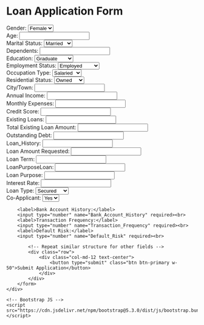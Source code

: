 <!DOCTYPE html>
<html lang="en">

<head>
    <meta charset="UTF-8">
    <meta name="viewport" content="width=device-width, initial-scale=1.0">
    <title>Loan Application</title>
    <!-- Bootstrap CSS -->
    <link href="https://cdn.jsdelivr.net/npm/bootstrap@5.3.0/dist/css/bootstrap.min.css" rel="stylesheet">
</head>

<body>
    <div class="container mt-5">
        <h1 class="text-center mb-4">Loan Application Form</h1>
        <form action="/predict" method="POST">
            <div class="row">
                <div class="col-md-6 mb-3">
                    <label for="gender" class="form-label">Gender:</label>
                    <select name="Gender" id="gender" class="form-select">
                        <option value="Female">Female</option>
                        <option value="Male">Male</option>
                    </select>
                </div>
                <div class="col-md-6 mb-3">
                    <label for="age" class="form-label">Age:</label>
                    <input type="number" name="Age" id="age" class="form-control" required>
                </div>
            </div>
            <div class="row">
                <div class="col-md-6 mb-3">
                    <label for="marital_status" class="form-label">Marital Status:</label>
                    <select name="Marital_Status" id="marital_status" class="form-select">
                        <option value="Married">Married</option>
                        <option value="Single">Single</option>
                        <option value="Divorced">Divorced</option>
                    </select>
                </div>
                <div class="col-md-6 mb-3">
                    <label for="dependents" class="form-label">Dependents:</label>
                    <input type="number" name="Dependents" id="dependents" class="form-control" required>
                </div>
            </div>
            <div class="row">
                <div class="col-md-6 mb-3">
                    <label for="education" class="form-label">Education:</label>
                    <select name="Education" id="education" class="form-select">
                        <option value="Graduate">Graduate</option>
                        <option value="High School">High School</option>
                        <option value="Postgraduate">Postgraduate</option>
                    </select>
                </div>
                <div class="col-md-6 mb-3">
                    <label for="employment_status" class="form-label">Employment Status:</label>
                    <select name="Employment_Status" id="employment_status" class="form-select">
                        <option value="Employed">Employed</option>
                        <option value="Self-Employed">Self-Employed</option>
                        <option value="Unemployed">Unemployed</option>
                    </select>
                </div>
            </div>
            <div class="row">
                <div class="col-md-6 mb-3">
                    <label for="occupation_type" class="form-label">Occupation Type:</label>
                    <select name="Occupation_Type" id="occupation_type" class="form-select">
                        <option value="Salaried">Salaried</option>
                        <option value="Business">Business</option>
                        <option value="Others">Others</option>
                    </select>
                </div>
                <div class="col-md-6 mb-3">
                    <label for="residential_status" class="form-label">Residential Status:</label>
                    <select name="Residential_Status" id="residential_status" class="form-select">
                        <option value="Owned">Owned</option>
                        <option value="Rented">Rented</option>
                        <option value="Mortgage">Mortgage</option>
                    </select>
                </div>
            </div>
            <div class="row">
                <div class="col-md-6 mb-3">
                    <label for="city" class="form-label">City/Town:</label>
                    <input type="text" name="City/Town" id="city" class="form-control" required>
                </div>
                <div class="col-md-6 mb-3">
                    <label for="annual_income" class="form-label">Annual Income:</label>
                    <input type="number" name="Annual_Income" id="annual_income" class="form-control" required>
                </div>
            </div>
            <div class="row">
                <div class="col-md-6 mb-3">
                    <label for="monthly_expenses" class="form-label">Monthly Expenses:</label>
                    <input type="number" name="Monthly_Expenses" id="monthly_expenses" class="form-control" required>
                </div>
                <div class="col-md-6 mb-3">
                    <label for="credit_score" class="form-label">Credit Score:</label>
                    <input type="number" name="Credit_Score" id="credit_score" class="form-control" required>
                </div>
            </div>
            <label>Existing Loans:</label>
        <input type="number" name="Existing_Loans" required><br>
        <label>Total Existing Loan Amount:</label>
        <input type="number" name="Total_Existing_Loan_Amount" required><br>
        <label>Outstanding Debt:</label>
        <input type="number" name="Outstanding_Debt" required><br>
        <label>Loan_History:</label>
        <input type="number" name="Loan_History" required><br>
        <!-- Add fields for all other features similarly -->
        <label>Loan Amount Requested:</label>
        <input type="number" name="Loan_Amount_Requested" required><br>
        <label>Loan Term:</label>
        <input type="number" name="Loan_Term" required><br>
        <label>LoanPurposeLoan:</label>
        <input type="text" name="Loan_Purpose" required><br>
        <label>Loan Purpose:</label>
        <input type="text" name="Loan_Purpose" required><br>
        <label>Interest Rate:</label>
        <input type="number" name="Interest_Rate" required><br>
        <label>Loan Type:</label>
        <select name="Loan_Purpose">
            <option value="Secured">Secured</option>
            <option value="Unsecured">Unsecured</option>
        </select><br>
        <label>Co-Applicant:</label>
        <select name="Co-Applicant">
            <option value="Yes">Yes</option>
            <option value="No">No</option>
        </select><br>
        
        <label>Bank Account History:</label>
        <input type="number" name="Bank_Account_History" required><br>
        <label>Transaction Frequency:</label>
        <input type="number" name="Transaction_Frequency" required><br>
        <label>Default Risk:</label>
        <input type="number" name="Default_Risk" required><br>

            <!-- Repeat similar structure for other fields -->
            <div class="row">
                <div class="col-md-12 text-center">
                    <button type="submit" class="btn btn-primary w-50">Submit Application</button>
                </div>
            </div>
        </form>
    </div>

    <!-- Bootstrap JS -->
    <script src="https://cdn.jsdelivr.net/npm/bootstrap@5.3.0/dist/js/bootstrap.bundle.min.js"></script>
</body>

</html>
